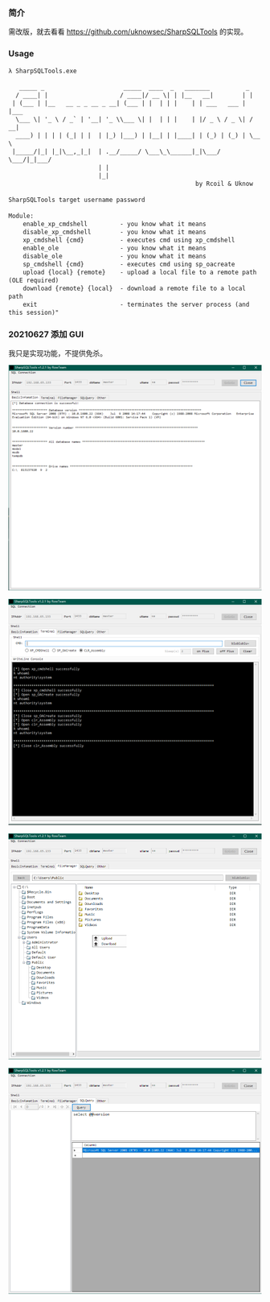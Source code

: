 ### 简介

需改版，就去看看 https://github.com/uknowsec/SharpSQLTools 的实现。

##### 

### Usage

```
λ SharpSQLTools.exe

   _____ _                      _____  ____  _   _______          _     
  / ____| |                    / ____|/ __ \| | |__   __|        | |    
 | (___ | |__   __ _ _ __ _ __| (___ | |  | | |    | | ___   ___ | |___ 
  \___ \| '_ \ / _` | '__| '_ \\___ \| |  | | |    | |/ _ \ / _ \| / __|
  ____) | | | | (_| | |  | |_) |___) | |__| | |____| | (_) | (_) | \__ \
 |_____/|_| |_|\__,_|_|  | .__/_____/ \___\_\______|_|\___/ \___/|_|___/
                         | |                                            
                         |_|                              
                                                    by Rcoil & Uknow

SharpSQLTools target username password

Module:
    enable_xp_cmdshell         - you know what it means
    disable_xp_cmdshell        - you know what it means
    xp_cmdshell {cmd}          - executes cmd using xp_cmdshell
    enable_ole                 - you know what it means
    disable_ole                - you know what it means
    sp_cmdshell {cmd}          - executes cmd using sp_oacreate
    upload {local} {remote}    - upload a local file to a remote path (OLE required)
    download {remote} {local}  - download a remote file to a local path
    exit                       - terminates the server process (and this session)"

```



### 20210627 添加 GUI

我只是实现功能，不提供免杀。

![blog_2021-06-19_13-51-03](./image/blog_2021-06-19_13-51-03.png)

![blog_2021-06-19_13-52-10](./image/blog_2021-06-19_13-52-10.png)

![blog_2021-06-19_13-52-44](./image/blog_2021-06-19_13-52-44.png)

![blog_2021-06-19_13-52-59](./image/blog_2021-06-19_13-52-59.png)